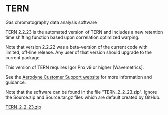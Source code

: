 # TERN
Gas chromatography data analysis software

TERN 2.2.23 is the automated version of TERN and includes a new retention time shifting function based upon correlation optimized warping.

Note that version 2.2.22 was a beta-version of the current code with limited, off-line release. Any user of that version should upgrade to the current package.

This version of TERN requires Igor Pro v9 or higher [Wavemetrics].


See the [Aerodyne Customer Support website](https://support.aerodyne.com/) for more information and guidance.

Note that the software can be found in the file "TERN_2_2_23.zip". Ignore the Source.zip and Source.tar.gz files which are default created by GitHub.

[TERN_2_2_23.zip](https://github.com/user-attachments/files/19114324/TERN_2_2_23.zip)
